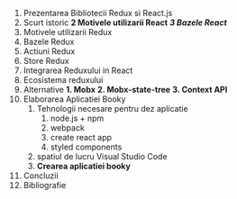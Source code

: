 1. Prezentarea Bibliotecii Redux si React.js
  1. Scurt istoric
  **2 Motivele utilizarii React**
  ***3 Bazele React***
  4. Motivele utilizarii Redux 
  5. Bazele Redux 
  6. Actiuni Redux 
  7. Store Redux
  8. Integrarea Reduxului in React 
  9. Ecosistema reduxului
2. Alternative
   **1. Mobx**
   **2. Mobx-state-tree**
   **3. Context API**
3. Elaborarea Aplicatiei Booky
   1. Tehnologii necesare pentru dez aplicatie
      1. node.js + npm
      2. webpack
      3. create react app
      4. styled components
   2. spatiul de lucru Visual Studio Code
   3. **Crearea aplicatiei booky**
4. Concluzii
5. Bibliografie

